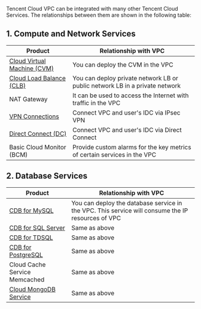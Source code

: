 
Tencent Cloud VPC can be integrated with many other Tencent Cloud Services. The relationships between them are shown in the following table:

## 1. Compute and Network Services

| Product | Relationship with VPC |
|---------|---------|
| [Cloud Virtual Machine (CVM)](https://intl.cloud.tencent.com/product/cvm.html) | You can deploy the CVM in the VPC |
| [Cloud Load Balance (CLB)](https://intl.cloud.tencent.com/product/clb.html?idx=2) | You can deploy private network LB or public network LB in a private network |
|  NAT Gateway | It can be used to access the Internet with traffic in the VPC|
| [VPN Connections](https://intl.cloud.tencent.com/product/vpn.html) | Connect VPC and user's IDC via IPsec VPN |
| [Direct Connect (DC)](https://intl.cloud.tencent.com/product/dc.html) | Connect VPC and user's IDC via Direct Connect |
| Basic Cloud Monitor (BCM) | Provide custom alarms for the key metrics of certain services in the VPC |

## 2. Database Services
| Product | Relationship with VPC |
|---------|---------|
| [CDB for MySQL](https://intl.cloud.tencent.com/product/cdb.html) | You can deploy the database service in the VPC. This service will consume the IP resources of VPC |
| [CDB for SQL Server](https://intl.cloud.tencent.com/product/sqlserver.html) | Same as above |
| [CDB for TDSQL](https://intl.cloud.tencent.com/product/cdb.html) | Same as above |
| [CDB for PostgreSQL](https://intl.cloud.tencent.com/product/postgresql.html) | Same as above |
| Cloud Cache Service Memcached | Same as above |
| [Cloud MongoDB Service](https://intl.cloud.tencent.com/product/mongodb.html) | Same as above |
